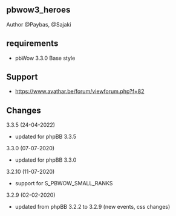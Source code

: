 
## pbwow3_heroes

Author @Paybas, @Sajaki

## requirements
- pbWow 3.3.0 Base style 

## Support
- https://www.avathar.be/forum/viewforum.php?f=82

## Changes
3.3.5 (24-04-2022)
- updated for phpBB 3.3.5

3.3.0 (07-07-2020)
- updated for phpBB 3.3.0

3.2.10 (11-07-2020)
- support for S_PBWOW_SMALL_RANKS

3.2.9 (02-02-2020)
- updated from phpBB 3.2.2 to 3.2.9 (new events, css changes)

